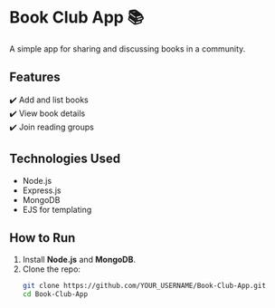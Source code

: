 # Book Club App 📚  

A simple app for sharing and discussing books in a community.  

## Features  
✔️ Add and list books  
✔️ View book details  
✔️ Join reading groups  

## Technologies Used  
- Node.js  
- Express.js  
- MongoDB  
- EJS for templating  

## How to Run  
1. Install **Node.js** and **MongoDB**.  
2. Clone the repo:  
   ```sh
   git clone https://github.com/YOUR_USERNAME/Book-Club-App.git
   cd Book-Club-App
